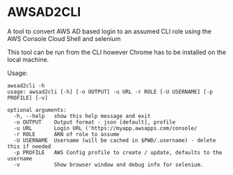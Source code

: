 # AWSAD2CLI
A tool to convert AWS AD based login to an assumed CLI role using the AWS Console Cloud Shell and selenium

This tool can be run from the CLI however Chrome has to be installed on the local machine.

Usage:
```
awsad2cli -h
usage: awsad2cli [-h] [-o OUTPUT] -u URL -r ROLE [-U USERNAME] [-p PROFILE] [-v]

optional arguments:
  -h, --help   show this help message and exit
  -o OUTPUT    Output format - json [default], profile
  -u URL       Login URL ('https://myapp.awsapps.com/console/
  -r ROLE      ARN of role to assume
  -U USERNAME  Username (will be cached in $PWD/.username) - delete this if needed
  -p PROFILE   AWS Config profile to create / update, defaults to the username
  -v           Show browser window and debug info for selenium.
```

